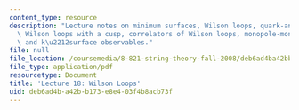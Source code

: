 ```yaml
---
content_type: resource
description: "Lecture notes on minimum surfaces, Wilson loops, quark-antiquark potential,\
  \ Wilson loops with a cusp, correlators of Wilson loops, monopole-monopole potential,\
  \ and k\u2212surface observables."
file: null
file_location: /coursemedia/8-821-string-theory-fall-2008/deb6ad4ba42bb173e8e403f4b8acb73f_lecture18.pdf
file_type: application/pdf
resourcetype: Document
title: 'Lecture 18: Wilson Loops'
uid: deb6ad4b-a42b-b173-e8e4-03f4b8acb73f
---
```

